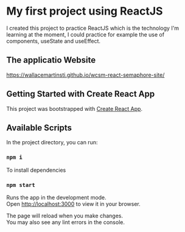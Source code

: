 # My first project using ReactJS

I created this project to practice ReactJS which is the technology I'm learning at the moment, I could practice for example the use of components, useState and useEffect.

## The applicatio Website

<https://wallacemartinsti.github.io/wcsm-react-semaphore-site/>

## Getting Started with Create React App

This project was bootstrapped with [Create React App](https://github.com/facebook/create-react-app).

## Available Scripts

In the project directory, you can run:

### `npm i`

To install dependencies

### `npm start`

Runs the app in the development mode.\
Open [http://localhost:3000](http://localhost:3000) to view it in your browser.

The page will reload when you make changes.\
You may also see any lint errors in the console.
